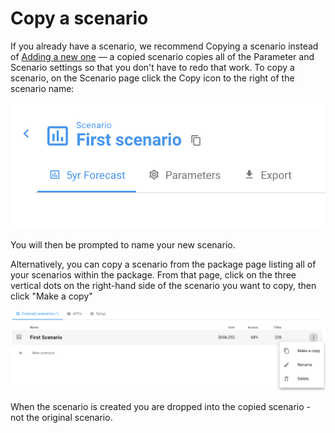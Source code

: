 # Copy a scenario

If you already have a scenario, we recommend Copying a scenario instead of [Adding a new one](add-a-new-scenario.md) — a copied scenario copies all of the Parameter and Scenario settings so that you don't have to redo that work. To copy a scenario, on the Scenario page click the Copy icon to the right of the scenario name:

![](../.gitbook/assets/how-do-i-add-a-new-scenario-2.png)

You will then be prompted to name your new scenario.



Alternatively, you can copy a scenario from the package page listing all of your scenarios within the package. From that page, click on the three vertical dots on the right-hand side of the scenario you want to copy, then click "Make a copy"

![](../.gitbook/assets/copy-a-scenario.png)

When the scenario is created you are dropped into the copied scenario - not the original scenario.&#x20;
